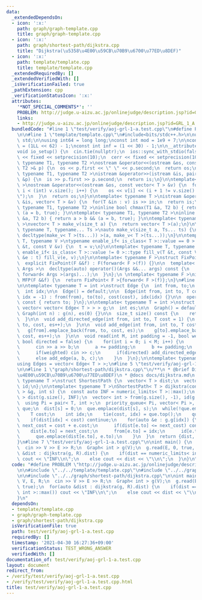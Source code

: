 ```yaml
---
data:
  _extendedDependsOn:
  - icon: ':x:'
    path: graph/graph-template.cpp
    title: graph/graph-template.cpp
  - icon: ':x:'
    path: graph/shortest-path/dijkstra.cpp
    title: "Dijkstra(\u5358\u4E00\u59CB\u70B9\u6700\u77ED\u8DEF)"
  - icon: ':x:'
    path: template/template.cpp
    title: template/template.cpp
  _extendedRequiredBy: []
  _extendedVerifiedWith: []
  _isVerificationFailed: true
  _pathExtension: cpp
  _verificationStatusIcon: ':x:'
  attributes:
    '*NOT_SPECIAL_COMMENTS*': ''
    PROBLEM: http://judge.u-aizu.ac.jp/onlinejudge/description.jsp?id=GRL_1_A
    links:
    - http://judge.u-aizu.ac.jp/onlinejudge/description.jsp?id=GRL_1_A
  bundledCode: "#line 1 \"test/verify/aoj-grl-1-a.test.cpp\"\n#define PROBLEM \"http://judge.u-aizu.ac.jp/onlinejudge/description.jsp?id=GRL_1_A\"\
    \n\n#line 1 \"template/template.cpp\"\n#include<bits/stdc++.h>\n\nusing namespace\
    \ std;\n\nusing int64 = long long;\nconst int mod = 1e9 + 7;\n\nconst int64 infll\
    \ = (1LL << 62) - 1;\nconst int inf = (1 << 30) - 1;\n\n__attribute__((constructor))\n\
    void io_setup() {\n  cin.tie(nullptr);\n  ios::sync_with_stdio(false);\n  cout\
    \ << fixed << setprecision(10);\n  cerr << fixed << setprecision(10);\n}\n\ntemplate<\
    \ typename T1, typename T2 >\nostream &operator<<(ostream &os, const pair< T1,\
    \ T2 >& p) {\n  os << p.first << \" \" << p.second;\n  return os;\n}\n\ntemplate<\
    \ typename T1, typename T2 >\nistream &operator>>(istream &is, pair< T1, T2 >\
    \ &p) {\n  is >> p.first >> p.second;\n  return is;\n}\n\ntemplate< typename T\
    \ >\nostream &operator<<(ostream &os, const vector< T > &v) {\n  for(int i = 0;\
    \ i < (int) v.size(); i++) {\n    os << v[i] << (i + 1 != v.size() ? \" \" : \"\
    \");\n  }\n  return os;\n}\n\ntemplate< typename T >\nistream &operator>>(istream\
    \ &is, vector< T > &v) {\n  for(T &in : v) is >> in;\n  return is;\n}\n\ntemplate<\
    \ typename T1, typename T2 >\ninline bool chmax(T1 &a, T2 b) { return a < b &&\
    \ (a = b, true); }\n\ntemplate< typename T1, typename T2 >\ninline bool chmin(T1\
    \ &a, T2 b) { return a > b && (a = b, true); }\n\ntemplate< typename T = int64\
    \ >\nvector< T > make_v(size_t a) {\n  return vector< T >(a);\n}\n\ntemplate<\
    \ typename T, typename... Ts >\nauto make_v(size_t a, Ts... ts) {\n  return vector<\
    \ decltype(make_v< T >(ts...)) >(a, make_v< T >(ts...));\n}\n\ntemplate< typename\
    \ T, typename V >\ntypename enable_if< is_class< T >::value == 0 >::type fill_v(T\
    \ &t, const V &v) {\n  t = v;\n}\n\ntemplate< typename T, typename V >\ntypename\
    \ enable_if< is_class< T >::value != 0 >::type fill_v(T &t, const V &v) {\n  for(auto\
    \ &e : t) fill_v(e, v);\n}\n\ntemplate< typename F >\nstruct FixPoint : F {\n\
    \  explicit FixPoint(F &&f) : F(forward< F >(f)) {}\n\n  template< typename...\
    \ Args >\n  decltype(auto) operator()(Args &&... args) const {\n    return F::operator()(*this,\
    \ forward< Args >(args)...);\n  }\n};\n \ntemplate< typename F >\ninline decltype(auto)\
    \ MFP(F &&f) {\n  return FixPoint< F >{forward< F >(f)};\n}\n#line 2 \"graph/graph-template.cpp\"\
    \n\ntemplate< typename T = int >\nstruct Edge {\n  int from, to;\n  T cost;\n\
    \  int idx;\n\n  Edge() = default;\n\n  Edge(int from, int to, T cost = 1, int\
    \ idx = -1) : from(from), to(to), cost(cost), idx(idx) {}\n\n  operator int()\
    \ const { return to; }\n};\n\ntemplate< typename T = int >\nstruct Graph {\n \
    \ vector< vector< Edge< T > > > g;\n  int es;\n\n  Graph() = default;\n\n  explicit\
    \ Graph(int n) : g(n), es(0) {}\n\n  size_t size() const {\n    return g.size();\n\
    \  }\n\n  void add_directed_edge(int from, int to, T cost = 1) {\n    g[from].emplace_back(from,\
    \ to, cost, es++);\n  }\n\n  void add_edge(int from, int to, T cost = 1) {\n \
    \   g[from].emplace_back(from, to, cost, es);\n    g[to].emplace_back(to, from,\
    \ cost, es++);\n  }\n\n  void read(int M, int padding = -1, bool weighted = false,\
    \ bool directed = false) {\n    for(int i = 0; i < M; i++) {\n      int a, b;\n\
    \      cin >> a >> b;\n      a += padding;\n      b += padding;\n      T c = T(1);\n\
    \      if(weighted) cin >> c;\n      if(directed) add_directed_edge(a, b, c);\n\
    \      else add_edge(a, b, c);\n    }\n  }\n};\n\ntemplate< typename T = int >\n\
    using Edges = vector< Edge< T > >;\n#line 5 \"test/verify/aoj-grl-1-a.test.cpp\"\
    \n\n#line 1 \"graph/shortest-path/dijkstra.cpp\"\n/**\n * @brief Dijkstra(\u5358\
    \u4E00\u59CB\u70B9\u6700\u77ED\u8DEF)\n * @docs docs/dijkstra.md\n */\ntemplate<\
    \ typename T >\nstruct ShortestPath {\n  vector< T > dist;\n  vector< int > from,\
    \ id;\n};\n\ntemplate< typename T >\nShortestPath< T > dijkstra(const Graph< T\
    \ > &g, int s) {\n  const auto INF = numeric_limits< T >::max();\n  vector< T\
    \ > dist(g.size(), INF);\n  vector< int > from(g.size(), -1), id(g.size(), -1);\n\
    \  using Pi = pair< T, int >;\n  priority_queue< Pi, vector< Pi >, greater<> >\
    \ que;\n  dist[s] = 0;\n  que.emplace(dist[s], s);\n  while(!que.empty()) {\n\
    \    T cost;\n    int idx;\n    tie(cost, idx) = que.top();\n    que.pop();\n\
    \    if(dist[idx] < cost) continue;\n    for(auto &e : g.g[idx]) {\n      auto\
    \ next_cost = cost + e.cost;\n      if(dist[e.to] <= next_cost) continue;\n  \
    \    dist[e.to] = next_cost;\n      from[e.to] = idx;\n      id[e.to] = e.idx;\n\
    \      que.emplace(dist[e.to], e.to);\n    }\n  }\n  return {dist, from, id};\n\
    }\n#line 7 \"test/verify/aoj-grl-1-a.test.cpp\"\n\nint main() {\n  int V, E, R;\n\
    \  cin >> V >> E >> R;\n  Graph< int > g(V);\n  g.read(E, 0, true, true);\n  for(auto\
    \ &dist : dijkstra(g, R).dist) {\n    if(dist == numeric_limits< int >::max())\
    \ cout << \"INF\\n\";\n    else cout << dist << \"\\n\";\n  }\n}\n"
  code: "#define PROBLEM \"http://judge.u-aizu.ac.jp/onlinejudge/description.jsp?id=GRL_1_A\"\
    \n\n#include \"../../template/template.cpp\"\n#include \"../../graph/graph-template.cpp\"\
    \n\n#include \"../../graph/shortest-path/dijkstra.cpp\"\n\nint main() {\n  int\
    \ V, E, R;\n  cin >> V >> E >> R;\n  Graph< int > g(V);\n  g.read(E, 0, true,\
    \ true);\n  for(auto &dist : dijkstra(g, R).dist) {\n    if(dist == numeric_limits<\
    \ int >::max()) cout << \"INF\\n\";\n    else cout << dist << \"\\n\";\n  }\n\
    }\n"
  dependsOn:
  - template/template.cpp
  - graph/graph-template.cpp
  - graph/shortest-path/dijkstra.cpp
  isVerificationFile: true
  path: test/verify/aoj-grl-1-a.test.cpp
  requiredBy: []
  timestamp: '2021-04-30 16:27:36+09:00'
  verificationStatus: TEST_WRONG_ANSWER
  verifiedWith: []
documentation_of: test/verify/aoj-grl-1-a.test.cpp
layout: document
redirect_from:
- /verify/test/verify/aoj-grl-1-a.test.cpp
- /verify/test/verify/aoj-grl-1-a.test.cpp.html
title: test/verify/aoj-grl-1-a.test.cpp
---
```

